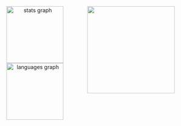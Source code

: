 <img align='right' src="**https://cdn.discordapp.com/attachments/1264658262536622203/1267001390618644500/83749737.jpg?ex=66a7327f&is=66a5e0ff&hm=8ecf64be1f2e9422d7c344dc2a7992cff97a468f478b3cd817afb2628da14003&**" width="230">
<div align="center">
  <img src="https://github-readme-stats.vercel.app/api?username=NtReadVirtualMemory&hide_title=false&hide_rank=false&show_icons=true&include_all_commits=true&count_private=true&disable_animations=false&theme=dracula&locale=en&hide_border=false" height="150" alt="stats graph"  />
  <img src="https://github-readme-stats.vercel.app/api/top-langs?username=NtReadVirtualMemory&locale=en&hide_title=false&layout=compact&card_width=320&langs_count=5&theme=dracula&hide_border=false" height="150" alt="languages graph"  />
</div>

###
